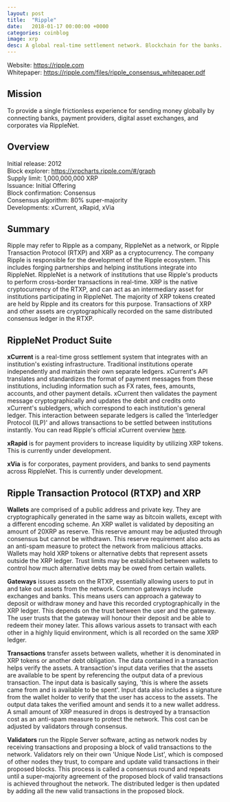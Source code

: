 ```yaml
---
layout: post
title:  "Ripple"
date:   2018-01-17 00:00:00 +0000
categories: coinblog
image: xrp
desc: A global real-time settlement network. Blockchain for the banks. Ripple (XRP).
---
```

Website: <a href="https://ripple.com">https://ripple.com</a><br>
Whitepaper: <a href="https://ripple.com/files/ripple_consensus_whitepaper.pdf">https://ripple.com/files/ripple_consensus_whitepaper.pdf</a>

<h2>Mission</h2>
To provide a single frictionless experience for sending money globally by connecting banks, payment providers, digital asset exchanges, and corporates via RippleNet.

<h2>Overview</h2>
Initial release: 2012<br>
Block explorer: <a href="https://xrpcharts.ripple.com/#/graph">https://xrpcharts.ripple.com/#/graph</a><br>
Supply limit: 1,000,000,000 XRP<br>
Issuance: Initial Offering<br>
Block confirmation: Consensus<br>
Consensus algorithm: 80% super-majority<br>
Developments: xCurrent, xRapid, xVia

<h2>Summary</h2>
Ripple may refer to Ripple as a company, RippleNet as a network, or Ripple Transaction Protocol (RTXP) and XRP as a cryptocurrency. The company Ripple is responsible for the development of the Ripple ecosystem. This includes forging partnerships and helping institutions integrate into RippleNet. RippleNet is a network of institutions that use Ripple's products to perform cross-border transactions in real-time. XRP is the native cryptocurrency of the RTXP, and can act as an intermediary asset for institutions participating in RippleNet. The majority of XRP tokens created are held by Ripple and its creators for this purpose. Transactions of XRP and other assets are cryptographically recorded on the same distributed consensus ledger in the RTXP.

<h2>RippleNet Product Suite</h2>

<b>xCurrent</b> is a real-time gross settlement system that integrates with an institution's existing infrastructure. Traditional institutions operate independently and maintain their own separate ledgers. xCurrent's API translates and standardizes the format of payment messages from these institutions, including information such as FX rates, fees, amounts, accounts, and other payment details. xCurrent then validates the payment message cryptographically and updates the debit and credits onto xCurrent's subledgers, which correspond to each institution's general ledger. This interaction between separate ledgers is called the 'Interledger Protocol (ILP)' and allows transactions to be settled between institutions instantly. You can read Ripple's official xCurrent overview <a href="https://ripple.com/files/ripple_product_overview.pdf">here<a/>.

<b>xRapid</b> is for payment providers to increase liquidity by utilizing XRP tokens. This is currently under development.

<b>xVia</b> is for corporates, payment providers, and banks to send payments across RippleNet. This is currently under development.

<h2>Ripple Transaction Protocol (RTXP) and XRP</h2>

<b>Wallets</b> are comprised of a public address and private key. They are cryptographically generated in the same way as bitcoin wallets, except with a different encoding scheme. An XRP wallet is validated by depositing an amount of 20XRP as reserve. This reserve amount may be adjusted through consensus but cannot be withdrawn. This reserve requirement also acts as an anti-spam measure to protect the network from malicious attacks. Wallets may hold XRP tokens or alternative debts that represent assets outside the XRP ledger. Trust limits may be established between wallets to control how much alternative debts may be owed from certain wallets.

<b>Gateways</b> issues assets on the RTXP, essentially allowing users to put in and take out assets from the network. Common gateways include exchanges and banks. This means users can approach a gateway to deposit or withdraw money and have this recorded cryptographically in the XRP ledger. This depends on the trust between the user and the gateway. The user trusts that the gateway will honour their deposit and be able to redeem their money later. This allows various assets to transact with each other in a highly liquid environment, which is all recorded on the same XRP ledger.

<b>Transactions</b> transfer assets between wallets, whether it is denominated in XRP tokens or another debt obligation. The data contained in a transaction helps verify the assets. A transaction's input data verifies that the assets are available to be spent by referencing the output data of a previous transaction. The input data is basically saying, 'this is where the assets came from and is available to be spent'. Input data also includes a signature from the wallet holder to verify that the user has access to the assets. The output data takes the verified amount and sends it to a new wallet address. A small amount of XRP measured in drops is destroyed by a transaction cost as an anti-spam measure to protect the network. This cost can be adjusted by validators through consensus.

<b>Validators</b> run the Ripple Server software, acting as network nodes by receiving transactions and proposing a block of valid transactions to the network. Validators rely on their own 'Unique Node List', which is composed of other nodes they trust, to compare and update valid transactions in their proposed blocks. This process is called a consensus round and repeats until a super-majority agreement of the proposed block of valid transactions is achieved throughout the network. The distributed ledger is then updated by adding all the new valid transactions in the proposed block.
